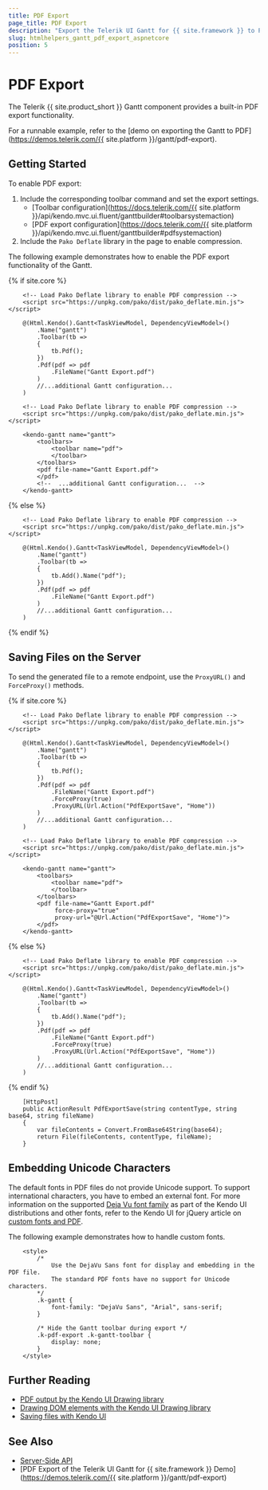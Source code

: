```yaml
---
title: PDF Export
page_title: PDF Export
description: "Export the Telerik UI Gantt for {{ site.framework }} to PDF."
slug: htmlhelpers_gantt_pdf_export_aspnetcore
position: 5
---
```


# PDF Export

The Telerik {{ site.product_short }} Gantt component provides a built-in PDF export functionality.

For a runnable example, refer to the [demo on exporting the Gantt to PDF](https://demos.telerik.com/{{ site.platform }}/gantt/pdf-export).

## Getting Started

To enable PDF export:

1. Include the corresponding toolbar command and set the export settings.
    * [Toolbar configuration](https://docs.telerik.com/{{ site.platform }}/api/kendo.mvc.ui.fluent/ganttbuilder#toolbarsystemaction)
    * [PDF export configuration](https://docs.telerik.com/{{ site.platform }}/api/kendo.mvc.ui.fluent/ganttbuilder#pdfsystemaction)
1. Include the `Pako Deflate` library in the page to enable compression.

The following example demonstrates how to enable the PDF export functionality of the Gantt.

{% if site.core %}
```HtmlHelper
    <!-- Load Pako Deflate library to enable PDF compression -->
    <script src="https://unpkg.com/pako/dist/pako_deflate.min.js"></script>

    @(Html.Kendo().Gantt<TaskViewModel, DependencyViewModel>()
        .Name("gantt")
        .Toolbar(tb =>
        {
            tb.Pdf();
        })
        .Pdf(pdf => pdf
            .FileName("Gantt Export.pdf")
        )
        //...additional Gantt configuration...
    )
```
```TagHelper
    <!-- Load Pako Deflate library to enable PDF compression -->
    <script src="https://unpkg.com/pako/dist/pako_deflate.min.js"></script>
    
    <kendo-gantt name="gantt">
        <toolbars>
            <toolbar name="pdf">
            </toolbar>
        </toolbars>
        <pdf file-name="Gantt Export.pdf">
	    </pdf>
        <!--  ...additional Gantt configuration...  -->
    </kendo-gantt>
```
{% else %}
```HtmlHelper
    <!-- Load Pako Deflate library to enable PDF compression -->
    <script src="https://unpkg.com/pako/dist/pako_deflate.min.js"></script>

    @(Html.Kendo().Gantt<TaskViewModel, DependencyViewModel>()
        .Name("gantt")
        .Toolbar(tb =>
        {
            tb.Add().Name("pdf");
        })
        .Pdf(pdf => pdf
            .FileName("Gantt Export.pdf")
        )
        //...additional Gantt configuration...
    )
```
{% endif %}

## Saving Files on the Server

To send the generated file to a remote endpoint, use the `ProxyURL()` and `ForceProxy()` methods.

{% if site.core %}
```HtmlHelper
    <!-- Load Pako Deflate library to enable PDF compression -->
    <script src="https://unpkg.com/pako/dist/pako_deflate.min.js"></script>

    @(Html.Kendo().Gantt<TaskViewModel, DependencyViewModel>()
        .Name("gantt")
        .Toolbar(tb =>
        {
            tb.Pdf();
        })
        .Pdf(pdf => pdf
            .FileName("Gantt Export.pdf")
            .ForceProxy(true)
            .ProxyURL(Url.Action("PdfExportSave", "Home"))
        )
        //...additional Gantt configuration...
    )
```
```TagHelper
    <!-- Load Pako Deflate library to enable PDF compression -->
    <script src="https://unpkg.com/pako/dist/pako_deflate.min.js"></script>
    
    <kendo-gantt name="gantt">
        <toolbars>
            <toolbar name="pdf">
            </toolbar>
        </toolbars>
        <pdf file-name="Gantt Export.pdf" 
             force-proxy="true" 
             proxy-url="@Url.Action("PdfExportSave", "Home")">
        </pdf>
    </kendo-gantt>
```
{% else %}
```HtmlHelper
    <!-- Load Pako Deflate library to enable PDF compression -->
    <script src="https://unpkg.com/pako/dist/pako_deflate.min.js"></script>

    @(Html.Kendo().Gantt<TaskViewModel, DependencyViewModel>()
        .Name("gantt")
        .Toolbar(tb =>
        {
            tb.Add().Name("pdf");
        })
        .Pdf(pdf => pdf
            .FileName("Gantt Export.pdf")
            .ForceProxy(true)
            .ProxyURL(Url.Action("PdfExportSave", "Home"))
        )
        //...additional Gantt configuration...
    )
```
{% endif %}

```ServerProxy
    [HttpPost]
    public ActionResult PdfExportSave(string contentType, string base64, string fileName)
    {
        var fileContents = Convert.FromBase64String(base64);
        return File(fileContents, contentType, fileName);
    }
```

## Embedding Unicode Characters

The default fonts in PDF files do not provide Unicode support. To support international characters, you have to embed an external font. For more information on the supported [Deja Vu font family](https://dejavu-fonts.github.io) as part of the Kendo UI distributions and other fonts, refer to the Kendo UI for jQuery article on [custom fonts and PDF](https://docs.telerik.com/kendo-ui/framework/drawing/pdf-output/embedded-fonts).

The following example demonstrates how to handle custom fonts.

```Style
    <style>
        /*
            Use the DejaVu Sans font for display and embedding in the PDF file.
            The standard PDF fonts have no support for Unicode characters.
        */
        .k-gantt {
            font-family: "DejaVu Sans", "Arial", sans-serif;
        }

        /* Hide the Gantt toolbar during export */
        .k-pdf-export .k-gantt-toolbar {
            display: none;
        }
    </style>
```

## Further Reading

* [PDF output by the Kendo UI Drawing library](https://docs.telerik.com/kendo-ui/framework/drawing/pdf-output/overview)
* [Drawing DOM elements with the Kendo UI Drawing library](https://docs.telerik.com/kendo-ui/framework/drawing/dom-elements/overview)
* [Saving files with Kendo UI](https://docs.telerik.com/kendo-ui/framework/saving-files)

## See Also

* [Server-Side API](/api/gantt)
* [PDF Export of the Telerik UI Gantt for {{ site.framework }} Demo](https://demos.telerik.com/{{ site.platform }}/gantt/pdf-export)